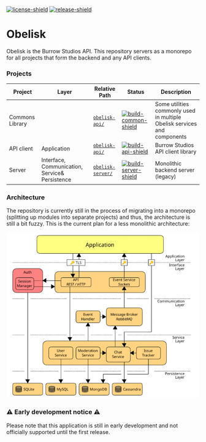 [license]: LICENSE
[license-shield]: https://img.shields.io/badge/License-MIT-yellow.svg
[release]: https://github.com/BurrowStudios/Obelisk/releases
[release-shield]: https://img.shields.io/github/release/BurrowStudios/Obelisk.svg

[![license-shield][]][license]
[![release-shield][]][release]

# Obelisk

Obelisk is the Burrow Studios API. This repository servers as a monorepo for all projects that form the backend and any
API clients.

### Projects

[build-common]: https://github.com/BurrowStudios/Obelisk/actions/workflows/build-common.yaml
[build-common-shield]: https://img.shields.io/github/actions/workflow/status/BurrowStudios/Obelisk/build-common.yaml
[build-api]: https://github.com/BurrowStudios/Obelisk/actions/workflows/build-api.yaml
[build-api-shield]: https://img.shields.io/github/actions/workflow/status/BurrowStudios/Obelisk/build-api.yaml
[build-server]: https://github.com/BurrowStudios/Obelisk/actions/workflows/build-server.yaml
[build-server-shield]: https://img.shields.io/github/actions/workflow/status/BurrowStudios/Obelisk/build-server.yaml

| Project         | Layer                                          | Relative Path                       | Status                                   | Description                                                              |
|-----------------|------------------------------------------------|-------------------------------------|------------------------------------------|--------------------------------------------------------------------------|
| Commons Library |                                                | [`obelisk-api/`](obelisk-common)    | [![build-common-shield][]][build-common] | Some utilities commonly used in multiple Obelisk services and components |
| API client      | Application                                    | [`obelisk-api/`](obelisk-api)       | [![build-api-shield][]][build-api]       | Burrow Studios API client library                                        |
| Server          | Interface, Communication, Service& Persistence | [`obelisk-server/`](obelisk-server) | [![build-server-shield][]][build-server] | Monolithic backend server (legacy)                                       |

### Architecture

The repository is currently still in the process of migrating into a monorepo (splitting up modules into separate
projects) and thus, the architecture is still a bit fuzzy. This is the current plan for a less monolithic architecture:

![](res/architecture.png)

### ⚠️ Early development notice ⚠️

Please note that this application is still in early development and not officially supported until the first release.
